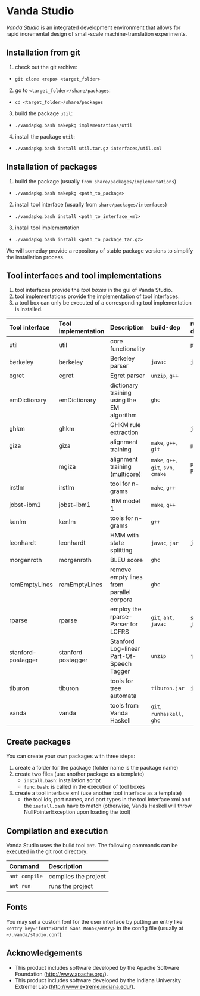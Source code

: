 # Vanda Studio
*Vanda Studio* is an integrated development environment that allows for rapid incremental design of small-scale machine-translation experiments.

## Installation from git
1. check out the git archive:
 - ``git clone <repo> <target_folder>``
2. go to ``<target_folder>/share/packages``:
 - ``cd <target_folder>/share/packages``
3. build the package ``util``:
 - ``./vandapkg.bash makepkg implementations/util``
4. install the package ``util``:
 - ``./vandapkg.bash install util.tar.gz interfaces/util.xml``

## Installation of packages
1. build the package (usually ``from share/packages/implementations``)
 - ``./vandapkg.bash makepkg <path_to_package>``
2. install tool interface (usually from ``share/packages/interfaces``)
 - ``./vandapkg.bash install <path_to_interface_xml>``
3. install tool implementation
 - ``./vandapkg.bash install <path_to_package_tar.gz>``

We will someday provide a repository of stable package versions to simplify the installation process.

## Tool interfaces and tool implementations
1. tool interfaces provide the *tool boxes* in the gui of Vanda Studio.
2. tool implementations provide the implementation of tool interfaces.
3. a tool box can only be executed of a corresponding tool implementation is installed.

| **Tool interface** | **Tool implementation** | **Description** | build-dep | run-dep | libraries |
|:-------------------|:---------------|:-----------------|:----------|:--------|:----------|
| util | util | core functionality  || ``pv``||
| berkeley | berkeley | Berkeley parser | ``javac`` | ``java`` ||
| egret | egret | Egret parser | ``unzip``, ``g++`` |||
| emDictionary | emDictionary | dictionary training using the EM algorithm | ``ghc`` |||
| ghkm | ghkm | GHKM rule extraction || ``java`` ||
| giza | giza | alignment training | ``make``, ``g++``, ``git`` | ``perl`` | ``boost`` |
|| mgiza | alignment training (multicore) | ``make``, ``g++``, ``git``, ``svn``, ``cmake`` | ``perl``, ``python`` | ``boost`` |
| irstlm | irstlm| tool for n-grams | ``make``, ``g++`` |||
| jobst-ibm1 | jobst-ibm1| IBM model 1 | ``make``, ``g++`` || ``boost`` |
| kenlm | kenlm | tools for n-grams  | ``g++`` || ``boost`` |
| leonhardt | leonhardt | HMM with state splitting | ``javac``, ``jar`` | ``java`` ||
| morgenroth | morgenroth | BLEU score | ``ghc`` |||
| remEmptyLines | remEmptyLines | remove empty lines from parallel corpora | ``ghc`` |||
| rparse | rparse | employ the rparse-Parser for LCFRS | ``git``, ``ant``, ``javac`` | ``sed``, ``java`` ||
| stanford-postagger | stanford postagger | Stanford Log-linear Part-Of-Speech Tagger | ``unzip`` | ``java`` ||
| tiburon | tiburon |tools for tree automata | ``tiburon.jar`` | ``java`` ||
| vanda | vanda | tools from Vanda Haskell | ``git``, ``runhaskell``, ``ghc`` |||

## Create packages
You can create your own packages with three steps:
1. create a folder for the package (folder name is the package name)
2. create two files (use another package as a template)
    - ``install.bash``: installation script
    - ``func.bash``: is called in the execution of tool boxes
2. create a tool interface xml (use another tool interface as a template)
    - the tool ids, port names, and port types in the tool interface xml and the ``install.bash`` have to match (otherwise, Vanda Haskell will throw NullPointerException upon loading the tool)

## Compilation and execution

Vanda Studio uses the build tool ``ant``. The following commands can be executed in the git root directory:

| Command | Description |
|:-------|:-------------|
| ``ant compile`` | compiles the project |
| ``ant run`` | runs the project |

## Fonts

You may set a custom font for the user interface by putting an entry like ``<entry key="font">Droid Sans Mono</entry>`` in the config file (usually at ``~/.vanda/studio.conf``).

## Acknowledgements

* This product includes software developed by the Apache Software Foundation (http://www.apache.org/).
* This product includes software developed by the Indiana University Extreme! Lab (http://www.extreme.indiana.edu/).
